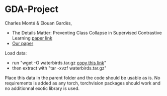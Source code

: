 # GDA-Project
Charles Monté &amp; Elouan Gardès, 
- The Details Matter: Preventing Class Collapse in Supervised Contrastive Learning [paper link](https://mdpi-res.com/d_attachment/csmf/csmf-03-00004/article_deploy/csmf-03-00004.pdf?version=1650444797)
- [Our paper](https://www.overleaf.com/4548983824dskwwxgsthcy#58a21c)

Load data:
- run "wget -O waterbirds.tar.gz [copy this link](https://nlp.stanford.edu/data/dro/waterbird_complete95_forest2water2.tar.gz)"
- then extract with "tar -xvzf waterbirds.tar.gz"

Place this data in the parent folder and the code should be usable as is. No requirements is added as any torch, torchvision packages should work and no additionnal exotic library is used.



